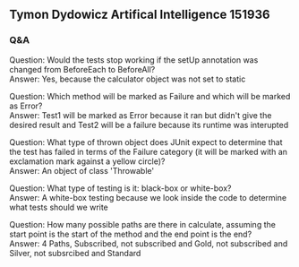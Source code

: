 ## **Tymon Dydowicz Artifical Intelligence 151936**

### Q&A
Question: Would the tests stop working if the setUp annotation was changed from BeforeEach to BeforeAll? \
Answer: Yes, because the calculator object was not set to static

Question: Which method will be marked as Failure and which will be marked as Error? \
Answer: Test1 will be marked as Error because it ran but didn't give the desired result and Test2 will be a failure because its runtime was interupted  

Question: What type of thrown object does JUnit expect to determine that the test has failed in terms of the Failure category (it will be marked with an exclamation mark against a yellow circle)? \
Answer: An object of class 'Throwable'

Question: What type of testing is it: black-box or white-box? \
Answer: A white-box testing because we look inside the code to determine what tests should we write

Question: How many possible paths are there in calculate, assuming the start point is the start of the method and the end point is the end? \
Answer: 4 Paths, Subscribed, not subscribed and Gold, not subscribed and Silver, not subsrcibed and Standard
